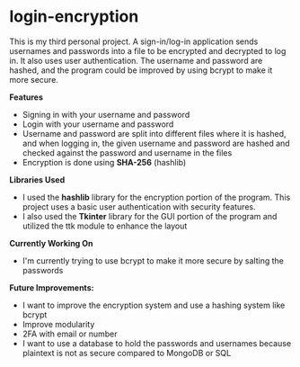 # login-encryption
This is my third personal project. A sign-in/log-in application sends usernames and passwords into a file to be encrypted and decrypted to log in. It also uses user authentication. The username and password are hashed, and the program could be improved by using bcrypt to make it more secure.

**Features**
  * Signing in with your username and password
  * Login with your username and password
  * Username and password are split into different files where it is hashed, and when logging in, the given username and password are hashed and checked against the password and username in the files
  * Encryption is done using **SHA-256** (hashlib)
    

**Libraries Used**
  * I used the **hashlib** library for the encryption portion of the program. This project uses a basic user authentication with security features.
  * I also used the **Tkinter** library for the GUI portion of the program and utilized the ttk module to enhance the layout

**Currently Working On**
 * I'm currently trying to use bcrypt to make it more secure by salting the passwords

**Future Improvements:**
  * I want to improve the encryption system and use a hashing system like bcrypt
  * Improve modularity
  * 2FA with email or number
  * I want to use a database to hold the passwords and usernames because plaintext is not as secure compared to MongoDB or SQL 
    


